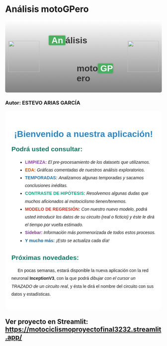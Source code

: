
# Análisis motoGPero

 <head>
        <link href="https://fonts.googleapis.com/css2?family=Black+Ops+One&display=swap" rel="stylesheet">
    </head>
    <div style="background: linear-gradient(to bottom, white, gray); 
                padding: 10px; 
                border-radius: 5px; 
                display: flex; 
                flex-direction: column; 
                align-items: flex-start; 
                gap: 10px; 
                font-family: 'Black Ops One', sans-serif; 
                color: #333;">
        <div style="display: flex; align-items: center;">
            <img src="data:image/png;base64,{}" width="100">
            <div style="display: flex; flex-direction: column; margin-left: 30px;">
                <h1 style="font-family: 'Black Ops One', sans-serif; color: #333; margin-left: 0; display: inline">
                    <span style="
                        background-color: #4CAF60; 
                        color: white; 
                        padding: 0px 0px 0px 9px; /* Arriba, derecha, abajo, izquierda */ 
                        border-radius: 3px;
                        box-shadow: 0px 0px 5px rgba(0, 0, 0, 0.2);">
                        An
                    </span>álisis 
                </h1>
                <h1 style="font-family: 'Black Ops One', sans-serif; color: #333; margin-left: 90px; display: inline;">
                    moto<span style="
                        background-color: #4CAF60; 
                        color: white; 
                        padding: 0px 0px 0px 0px; 
                        border-radius: 3px;
                        box-shadow: 0px 0px 5px rgba(0, 0, 0, 0.2);">
                        GP
                    </span>ero
                </h1>
            </div>
            <img src="data:image/png;base64,{}" width="100">
        </div>
    </div>

### Autor: ESTEVO ARIAS GARCÍA
 
<div style="background-color: white; padding: 20px; border-radius: 10px; font-family: Arial, sans-serif;">
        <h1 style="text-align: center; color: #2E86C1;">¡Bienvenido a nuestra aplicación!</h1>
        <h2 style="margin-top: 20px; color: #117A65;">Podrá usted consultar:</h2>
        <ul style="list-style-type: square; line-height: 1.8; margin-left: 20px;">
            <li><b><span style="color: #8E44AD;">LIMPIEZA:</span></b> <i>El pre-procesamiento de los datasets que utilizamos.</i></li>
            <li><b><span style="color: #D35400;">EDA:</span></b> <i>Gráficas comentadas de nuestros análisis exploratorios.</i></li>
            <li><b><span style="color: #2874A6;">TEMPORADAS:</span></b> <i>Analizamos algunas temporadas y sacamos conclusiones inéditas.</i></li>
            <li><b><span style="color: #16A085;">CONTRASTE DE HIPÓTESIS:</span></b> <i>Resolvemos algunas dudas que muchos aficionados al motociclismo tienen/tenemos.</i></li>
            <li><b><span style="color: #C0392B;">MODELO DE REGRESIÓN:</span></b> <i>Con nuestro nuevo modelo, podrá usted introducir los datos de su circuito (real o ficticio) y éste le dirá el tiempo por vuelta estimado.</i></li>
            <li><b><span style="color: #7D3C98;">Sidebar:</span></b> <i>Información más pormenorizada de todos estos procesos.</i></li>
            <li><b><span style="color: #1F618D;">Y mucho más:</span></b> <i>¡Esto se actualiza cada día!</i></li>
        </ul>
        <h2 style="margin-top: 30px; color: #117A65;">Próximas novedades:</h2>
        <p style="text-indent: 20px; line-height: 1.8;">En pocas semanas, estará disponible la nueva aplicación con la red neuronal <b>InceptionV3</b>, con la que podrá 
        <i>dibujar con el cursor un TRAZADO de un circuito real</i>, y ésta le dirá el nombre del circuito con sus datos y estadísticas.</p>
    </div>

## Ver proyecto en Streamlit: https://motociclismoproyectofinal3232.streamlit.app/
